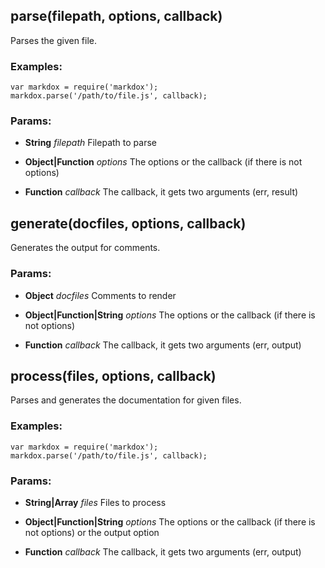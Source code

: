 

<!-- Start lib/markdox.js -->









## parse(filepath, options, callback)



Parses the given file.

### Examples:

    var markdox = require('markdox');
    markdox.parse('/path/to/file.js', callback);











### Params: 

* **String** *filepath* Filepath to parse

* **Object|Function** *options* The options or the callback (if there is not options)

* **Function** *callback* The callback, it gets two arguments (err, result)









## generate(docfiles, options, callback)



Generates the output for comments.











### Params: 

* **Object** *docfiles* Comments to render

* **Object|Function|String** *options* The options or the callback (if there is not options)

* **Function** *callback* The callback, it gets two arguments (err, output)









## process(files, options, callback)



Parses and generates the documentation for given files.

### Examples:

    var markdox = require('markdox');
    markdox.parse('/path/to/file.js', callback);











### Params: 

* **String|Array** *files* Files to process

* **Object|Function|String** *options* The options or the callback (if there is not options) or the output option

* **Function** *callback* The callback, it gets two arguments (err, output)







<!-- End lib/markdox.js -->

